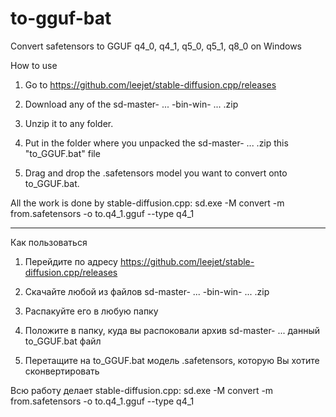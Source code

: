 # to-gguf-bat
Convert safetensors to GGUF q4_0, q4_1, q5_0, q5_1, q8_0 on Windows


How to use
1) Go to
https://github.com/leejet/stable-diffusion.cpp/releases

2) Download any of the sd-master- ... -bin-win- ... .zip

3) Unzip it to any folder.

4) Put in the folder where you unpacked the sd-master- ... .zip this "to_GGUF.bat" file

5) Drag and drop the .safetensors model you want to convert onto to_GGUF.bat.
 
All the work is done by stable-diffusion.cpp:
sd.exe -M convert -m from.safetensors -o to.q4_1.gguf --type q4_1

---

Как пользоваться
1) Перейдите по адресу
https://github.com/leejet/stable-diffusion.cpp/releases

2) Скачайте любой из файлов sd-master- ... -bin-win- ... .zip

3) Распакуйте его в любую папку

4) Положите в папку, куда вы распоковали архив sd-master- ...  данный to_GGUF.bat файл

5) Перетащите на to_GGUF.bat модель .safetensors, которую Вы хотите сконвертировать
 
Всю работу делает stable-diffusion.cpp:
sd.exe -M convert -m from.safetensors -o to.q4_1.gguf --type q4_1
